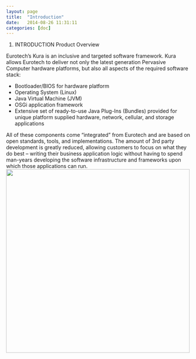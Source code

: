 ```yaml
---
layout: page
title:  "Introduction"
date:   2014-08-26 11:31:11
categories: [doc]
---
```


1. INTRODUCTION
Product Overview

Eurotech’s Kura is an inclusive and targeted software framework.  Kura allows Eurotech to deliver not only the latest generation Pervasive Computer hardware platforms, but also all aspects of the required software stack:

<ul>
  <li>Bootloader/BIOS for hardware platform</li>
  <li>Operating System (Linux)</li>
  <li>Java Virtual Machine (JVM)</li>
  <li>OSGi application framework</li>
  <li>Extensive set of ready-to-use Java Plug-Ins (Bundles) provided for unique platform supplied hardware, network, cellular, and storage applications</li>
</ul>
All of these components come “integrated” from Eurotech and are based on open standards, tools, and implementations.  The amount of 3rd party development is greatly reduced, allowing customers to focus on what they do best – writing their business application logic without having to spend man-years developing the software infrastructure and frameworks upon which those applications can run.

<img style="width: 500px;" src="{{ site.baseurl }}/assets/images/intro.png"/>
